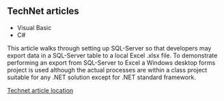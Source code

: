 ## TechNet articles
- Visual Basic
- C#

This article walks through setting up SQL-Server so that developers may export data in a SQL-Server table to a local Excel .xlsx file. To demonstrate performing an export from SQL-Server to Excel a Windows desktop forms project is used although the actual processes are within a class project suitable for any .NET solution except for .NET standard framework.

[Technet article location](https://social.technet.microsoft.com/wiki/contents/articles/51879.vb-net-export-from-sql-server-to-excel.aspx)
